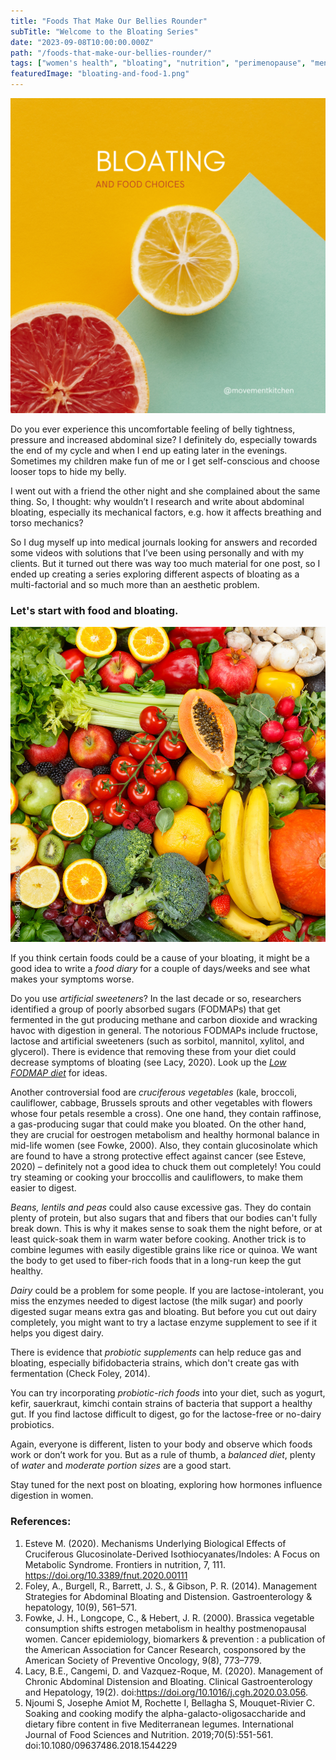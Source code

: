 ```yaml
---
title: "Foods That Make Our Bellies Rounder"
subTitle: "Welcome to the Bloating Series"
date: "2023-09-08T10:00:00.000Z"
path: "/foods-that-make-our-bellies-rounder/"
tags: ["women's health", "bloating", "nutrition", "perimenopause", "menopause"]
featuredImage: "bloating-and-food-1.png"
---
```


![Bloating and Food Choices](bloating-and-food-1.png)

Do you ever experience this uncomfortable feeling of belly tightness, pressure and increased abdominal size? I definitely do, especially towards the end of my cycle and when I end up eating later in the evenings. Sometimes my children make fun of me or I get self-conscious and choose looser tops to hide my belly. 

I went out with a friend the other night and she complained about the same thing. So, I thought: why wouldn’t I research and write about abdominal bloating, especially its mechanical factors, e.g. how it affects breathing and torso mechanics? 

So I dug myself up into medical journals looking for answers and recorded some videos with solutions that I’ve been using personally and with my clients. But it turned out there was way too much material for one post, so I ended up creating a series exploring different aspects of bloating as a multi-factorial and so much more than an aesthetic problem.

### Let's start with food and bloating. 

![Fruits](fruit.jpg)

If you think certain foods could be a cause of your bloating, it might be a good idea to write a *food diary* for a couple of days/weeks and see what makes your symptoms worse. 

Do you use *artificial sweeteners*?
In the last decade or so, researchers identified a group of poorly absorbed sugars (FODMAPs) that get fermented in the gut producing methane and carbon dioxide and wracking havoc with digestion in general. The notorious FODMAPs include fructose, lactose and artificial sweeteners (such as sorbitol, mannitol, xylitol, and glycerol). There is evidence that removing these from your diet could decrease symptoms of bloating (see Lacy, 2020). Look up the [*Low FODMAP diet*](https://www.medicalnewstoday.com/articles/319722) for ideas. 

Another controversial food are *cruciferous vegetables* (kale, broccoli, cauliflower, cabbage, Brussels sprouts and other vegetables with flowers whose four petals resemble a cross). One one hand, they contain raffinose, a gas-producing sugar that could make you bloated. On the other hand, they are crucial for oestrogen metabolism and healthy hormonal balance in mid-life women (see Fowke, 2000). Also, they contain glucosinolate which are found to have a strong protective effect against cancer (see Esteve, 2020) – definitely not a good idea to chuck them out completely! You could try steaming or cooking your broccollis and cauliflowers, to make them easier to digest.

*Beans, lentils and peas* could also cause excessive gas. They do contain plenty of protein, but also sugars that and fibers that our bodies can't fully break down. This is why it makes sense to soak them the night before, or at least quick-soak them in warm water before cooking. Another trick is to combine legumes with easily digestible grains like rice or quinoa. We want the body to get used to fiber-rich foods that in a long-run keep the gut healthy.

*Dairy* could be a problem for some people. If you are lactose-intolerant, you miss the enzymes needed to digest lactose (the milk sugar) and poorly digested sugar means extra gas and bloating. But before you cut out dairy completely, you might want to try a lactase enzyme supplement to see if it helps you digest dairy.

There is evidence that *probiotic supplements* can help reduce gas and bloating, especially bifidobacteria strains, which don't create gas with fermentation (Check Foley, 2014).

You can try incorporating *probiotic-rich foods* into your diet, such as yogurt, kefir, sauerkraut, kimchi contain strains of bacteria that support a healthy gut. If you find lactose difficult to digest, go for the lactose-free or no-dairy probiotics.

Again, everyone is different, listen to your body and observe which foods work or don’t work for you. But as a rule of thumb, a *balanced diet*, plenty of *water* and *moderate portion sizes* are a good start.

Stay tuned for the next post on bloating, exploring how hormones influence digestion in women.

### References:

1. Esteve M. (2020). Mechanisms Underlying Biological Effects of Cruciferous Glucosinolate-Derived Isothiocyanates/Indoles: A Focus on Metabolic Syndrome. Frontiers in nutrition, 7, 111. https://doi.org/10.3389/fnut.2020.00111
2. Foley, A., Burgell, R., Barrett, J. S., & Gibson, P. R. (2014). Management Strategies for Abdominal Bloating and Distension. Gastroenterology & hepatology, 10(9), 561–571.
3. Fowke, J. H., Longcope, C., & Hebert, J. R. (2000). Brassica vegetable consumption shifts estrogen metabolism in healthy postmenopausal women. Cancer epidemiology, biomarkers & prevention : a publication of the American Association for Cancer Research, cosponsored by the American Society of Preventive Oncology, 9(8), 773–779.
4. Lacy, B.E., Cangemi, D. and Vazquez-Roque, M. (2020). Management of Chronic Abdominal Distension and Bloating. Clinical Gastroenterology and Hepatology, 19(2). doi:https://doi.org/10.1016/j.cgh.2020.03.056.
5. Njoumi S, Josephe Amiot M, Rochette I, Bellagha S, Mouquet-Rivier C. Soaking and cooking modify the alpha-galacto-oligosaccharide and dietary fibre content in five Mediterranean legumes. International Journal of Food Sciences and Nutrition. 2019;70(5):551-561. doi:10.1080/09637486.2018.1544229
